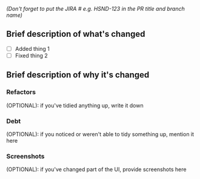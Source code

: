 _(Don't forget to put the JIRA # e.g. HSND-123 in the PR title and branch name)_

## Brief description of what's changed
- [ ] Added thing 1
- [ ] Fixed thing 2 

## Brief description of why it's changed


### Refactors
(OPTIONAL): if you've tidied anything up, write it down


### Debt
(OPTIONAL): if you noticed or weren't able to tidy something up, mention it here


### Screenshots
(OPTIONAL): if you've changed part of the UI, provide screenshots here
